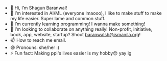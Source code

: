 - 👋 Hi, I’m Shagun Baranwal!
- 👀 I’m interested in AI/ML (everyone lmaooo), I like to make stuff to make my life easier. Super lame and common stuff.
- 🌱 I’m currently learning programming! I wanna make something!
- 💞️ I’m looking to collaborate on anything really! Non-profit, initiative, book, app, website, startup? Shoot baranwalsh@ismanila.org!
- 📫 How to reach me email.
- 😄 Pronouns: she/her :)
- ⚡ Fun fact: Making ppl's lives easier is my hobby😔 yay ig

<!---
Cya y'all
--->
